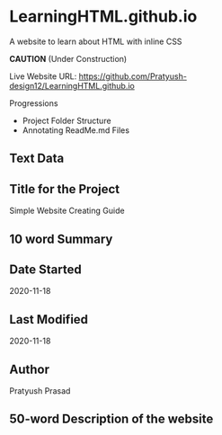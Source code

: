 # LearningHTML.github.io
A website to learn about HTML with inline CSS


**CAUTION** (Under Construction)

Live Website URL: https://github.com/Pratyush-design12/LearningHTML.github.io

Progressions
- Project Folder Structure
- Annotating ReadMe.md Files
## Text Data

## Title for the Project
Simple Website Creating Guide


## 10 word Summary




## Date Started
 2020-11-18


## Last Modified
 2020-11-18


## Author
 Pratyush Prasad

## 50-word Description of the website
